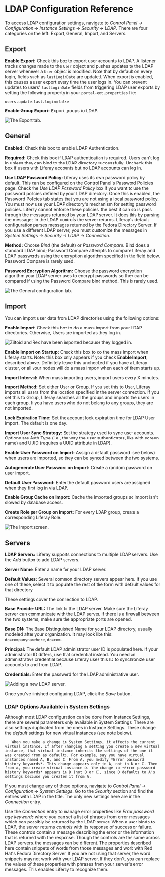 # LDAP Configuration Reference

To access LDAP configuration settings, navigate to *Control Panel &rarr; Configuration* &rarr; *Instance Settings* &rarr; *Security* &rarr; *LDAP*. There are four categories on the left: Export, General, Import, and Servers.

## Export

**Enable Export:** Check this box to export user accounts to LDAP. A listener tracks changes made to the `User` object and pushes updates to the LDAP server whenever a `User` object is modified. Note that by default on every login, fields such as `lastLoginDate` are updated. When export is enabled, this causes a user export every time the user logs in. You can prevent updates to users' `lastLoginDate` fields from triggering LDAP user exports by setting the following property in your `portal-ext.properties` file:

```properties
users.update.last.login=false
```

**Enable Group Export:** Export groups to LDAP.

![The Export tab.](./ldap-configuration-reference/images/01.png)

## General

**Enabled:** Check this box to enable LDAP Authentication.

**Required:** Check this box if LDAP authentication is required. Users can't log in unless they can bind to the LDAP directory successfully. Uncheck this box if users with Liferay accounts but no LDAP accounts can log in.

**Use LDAP Password Policy:** Liferay uses its own password policy by default. This can be configured on the Control Panel's Password Policies page. Check the *Use LDAP Password Policy* box if you want to use the password policies defined by your LDAP directory. Once this is enabled, the Password Policies tab states that you are not using a local password policy. You must now use your LDAP directory's mechanism for setting password policies. Liferay cannot enforce these policies; the best it can do is pass through the messages returned by your LDAP server. It does this by parsing the messages in the LDAP controls the server returns. Liferay's default configuration parses messages returned by the Fedora Directory Server. If you use a different LDAP server, you must customize the messages in *System Settings* &rarr; *Security* &rarr; *LDAP* &rarr; *Connection*.

**Method:** Choose *Bind* (the default) or *Password Compare*. Bind does a standard LDAP bind; Password Compare attempts to compare Liferay and LDAP passwords using the encryption algorithm specified in the field below. Password Compare is rarely used.

**Password Encryption Algorithm:** Choose the password encryption algorithm your LDAP server uses to encrypt passwords so they can be compared if using the Password Compare bind method. This is rarely used.

![The General configuration tab.](./ldap-configuration-reference/images/02.png)

## Import

You can import user data from LDAP directories using the following options:

**Enable Import:** Check this box to do a mass import from your LDAP directories. Otherwise, Users are imported as they log in.

![Ziltoid and Rex have been imported because they logged in.](./ldap-configuration-reference/images/03.png)

**Enable Import on Startup:** Check this box to do the mass import when Liferay starts. Note: this box only appears if you check **Enable Import**, described above. Definitely leave this unchecked if you have a Liferay cluster, or all your nodes will do a mass import when each of them starts up.

**Import Interval:** When mass importing users, import users every X minutes.

**Import Method:** Set either User or Group. If you set this to User, Liferay imports all users from the location specified in the server connection. If you set this to Group, Liferay searches all the groups and imports the users in each group. If you have users who do not belong to any groups, they are not imported.

**Lock Expiration Time:** Set the account lock expiration time for LDAP User import. The default is one day.

**Import User Sync Strategy:** Set the strategy used to sync user accounts. Options are Auth Type (i.e., the way the user authenticates, like with screen name) and UUID (requires a UUID attribute in LDAP).

**Enable User Password on Import:** Assign a default password (see below) when users are imported, so they can be synced between the two systems.

**Autogenerate User Password on Import:** Create a random password on user import.

**Default User Password:** Enter the default password users are assigned when they first log in via LDAP.

**Enable Group Cache on Import:** Cache the imported groups so import isn't slowed by database access.

**Create Role per Group on Import:** For every LDAP group, create a corresponding Liferay Role.

![The Import screen.](./ldap-configuration-reference/images/04.png)

## Servers

**LDAP Servers:** Liferay supports connections to multiple LDAP servers. Use the *Add* button to add LDAP servers.

**Server Name:** Enter a name for your LDAP server.

**Default Values:** Several common directory servers appear here. If you use one of these, select it to populate the rest of the form with default values for that directory.

These settings cover the connection to LDAP.

**Base Provider URL:** The link to the LDAP server. Make sure the Liferay server can communicate with the LDAP server. If there is a firewall between the two systems, make sure the appropriate ports are opened.

**Base DN:** The Base Distinguished Name for your LDAP directory, usually modeled after your organization. It may look like this: `dc=companynamehere,dc=com`.

**Principal:** The default LDAP administrator user ID is populated here. If your administrator ID differs, use that credential instead. You need an administrative credential because Liferay uses this ID to synchronize user accounts to and from LDAP.

**Credentials:** Enter the password for the LDAP administrative user.

![Adding a new LDAP server.](./ldap-configuration-reference/images/05.png)

Once you've finished configuring LDAP, click the *Save* button.

### LDAP Options Available in System Settings

Although most LDAP configuration can be done from Instance Settings, there are several parameters only available in System Settings. There are also settings duplicated from the ones in Instance Settings. These change the *default* settings for new virtual instances (see note below).

```note::
   When you make a change in System Settings, it affects the current virtual instance. If after changing a setting you create a new virtual instance, that virtual instance inherits the settings of the one it was created from as defaults. For example, say you have virtual instances named A, B, and C. From A, you modify *Error password history keywords*. This change appears only in A, not in B or C. Then from A, you create virtual instance D. The change to *Error password history keywords* appears in D (not B or C), since D defaults to A's settings because you created it from A.
```

If you must change any of these options, navigate to *Control Panel* &rarr; *Configuration* &rarr; *System Settings*. Go to the *Security* section and find the entries with LDAP in the title. The only new settings here are in the *Connection* entry.

Use the *Connection* entry to manage error properties like *Error password age keywords* where you can set a list of phrases from error messages which can possibly be returned by the LDAP server. When a user binds to LDAP, the server returns *controls* with its response of success or failure. These controls contain a message describing the error or the information that is returned with the response. Though the controls are the same across LDAP servers, the messages can be different. The properties described here contain snippets of words from those messages and work with Red Hat's Fedora Directory Server. If you are not using that server, the word snippets may not work with your LDAP server. If they don't, you can replace the values of these properties with phrases from your server's error messages. This enables Liferay to recognize them.
